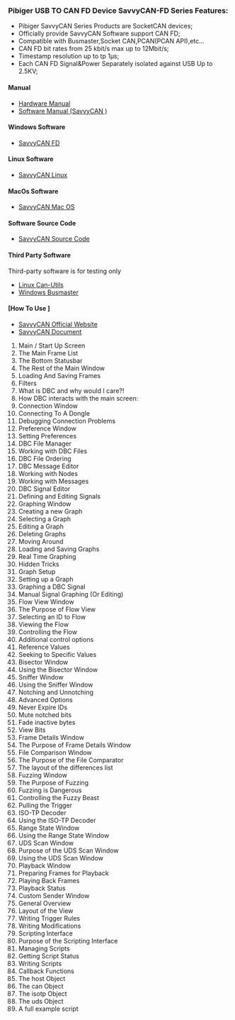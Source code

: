 ### Pibiger USB TO CAN FD Device SavvyCAN-FD Series Features:

- Pibiger SavvyCAN Series Products are SocketCAN devices;
- Officially provide SavvyCAN Software support CAN FD;
- Compatible with Busmaster,Socket CAN,PCAN(PCAN API),etc...
- CAN FD bit rates from 25 kbit/s max up to 12Mbit/s;
- Timestamp resolution up to tp 1μs;
- Each CAN FD Signal&Power Separately isolated against USB Up to 2.5KV; 

#### Manual
- [Hardware Manual](https://files.gitbook.com/v0/b/gitbook-x-prod.appspot.com/o/spaces%2FkOVFVvzO53fwzjprHC3b%2Fuploads%2Fq8XuNggLNE8Li1Itzc12%2FSavvyCAN%20Hardware%20Manual.pdf?alt=media&token=3fedd629-5810-41ce-8744-5243521f1296 "Hardware Manual")
- [Software Manual (SavvyCAN  )](https://www.savvycan.com/docs/ 'Software Manual' )


#### Windows Software
- [SavvyCAN FD](https://github.com/pibiger-tech/PU2CANFD-C/tree/main/For_Win_OpenSource/SavvyCAN-FD-Version "SavvyCAN FD")

#### Linux Software
- [SavvyCAN Linux](https://github.com/collin80/SavvyCAN/releases/download/V208/SavvyCAN-x86_64.AppImage "SavvyCAN Linux")

#### MacOs Software
- [SavvyCAN Mac OS](https://github.com/collin80/SavvyCAN/releases/download/V208/SavvyCAN.dmg "SavvyCAN Mac OS")

#### Software Source Code 
- [SavvyCAN Source Code](https://github.com/collin80/SavvyCAN "Source Code")

#### Third Party Software
Third-party software is for testing only

- [Linux Can-Utils](https://github.com/pibiger-tech/PU2CANFD-C/tree/main/For_Linux_SocketCAN)
- [Windows Busmaster](https://rbei-etas.github.io/busmaster/ "Busmaster")


#### [How To Use ]
- [SavvyCAN  Official Website](https://www.savvycan.com/ "SavvyCAN Official")
- [SavvyCAN  Document ](https://www.savvycan.com/docs/ 'documents' )
1. Main / Start Up Screen
2. The Main Frame List
3. The Bottom Statusbar
4. The Rest of the Main Window
5. Loading And Saving Frames
6. Filters
7. What is DBC and why would I care?!
8. How DBC interacts with the main screen:
9. Connection Window
10. Connecting To A Dongle
11. Debugging Connection Problems
12. Preference Window
13. Setting Preferences
14. DBC File Manager
15. Working with DBC Files
16. DBC File Ordering
17. DBC Message Editor
18. Working with Nodes
19. Working with Messages
20. DBC Signal Editor
21. Defining and Editing Signals
22. Graphing Window
23. Creating a new Graph
24. Selecting a Graph
25. Editing a Graph
26. Deleting Graphs
27. Moving Around
28. Loading and Saving Graphs
29. Real Time Graphing
30. Hidden Tricks
31. Graph Setup
32. Setting up a Graph
33. Graphing a DBC Signal
34. Manual Signal Graphing (Or Editing)
35. Flow View Window
36. The Purpose of Flow View
37. Selecting an ID to Flow
38. Viewing the Flow
39. Controlling the Flow
40. Additional control options
41. Reference Values
42. Seeking to Specific Values
43. Bisector Window
44. Using the Bisector Window
45. Sniffer Window
46. Using the Sniffer Window
47. Notching and Unnotching
48. Advanced Options
49. Never Expire IDs
50. Mute notched bits
51. Fade inactive bytes
52. View Bits
53. Frame Details Window
54. The Purpose of Frame Details Window
55. File Comparison Window
56. The Purpose of the File Comparator
57. The layout of the differences list
58. Fuzzing Window
59. The Purpose of Fuzzing
60. Fuzzing is Dangerous
61. Controlling the Fuzzy Beast
62. Pulling the Trigger
63. ISO-TP Decoder
64. Using the ISO-TP Decoder
65. Range State Window
66. Using the Range State Window
67. UDS Scan Window
68. Purpose of the UDS Scan Window
69. Using the UDS Scan Window
70. Playback Window
71. Preparing Frames for Playback
72. Playing Back Frames
73. Playback Status
74. Custom Sender Window
75. General Overview
76. Layout of the View
77. Writing Trigger Rules
78. Writing Modifications
79. Scripting Interface
80. Purpose of the Scripting Interface
81. Managing Scripts
82. Getting Script Status
83. Writing Scripts
84. Callback Functions
85. The host Object
86. The can Object
87. The isotp Object
88. The uds Object
89. A full example script